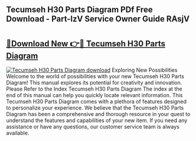 ## Tecumseh H30 Parts Diagram PDf Free Download - Part-lzV Service Owner Guide RAsjV

# <h2><a href="http://dfr74hj.blite.top/?on=Tecumseh+H30+Parts+Diagram">🔗Download New 👉🔴 Tecumseh H30 Parts Diagram</a></h2>

[![Tecumseh H30 Parts Diagram download](https://i.imgur.com/lujVjoI.png)](http://dfr74hj.blite.top/?on=Tecumseh+H30+Parts+Diagram)
Exploring New Possibilities Welcome to the world of possibilities with your new Tecumseh H30 Parts Diagram! This manual explores its potential for creativity and innovation. Please Refer to the Index Tecumseh H30 Parts Diagram The index at the end of this manual can help you quickly locate relevant information. This Tecumseh H30 Parts Diagram comes with a plethora of features designed to personalize your experience. We believe that the Tecumseh H30 Parts Diagram has been a comprehensive and thorough resource in your quest to understand the features and capabilities of your new item. If you need any assistance or have any questions, our customer service team is always available.
